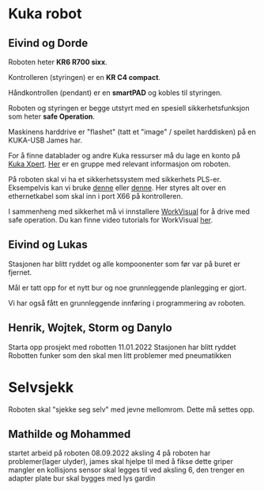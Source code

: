 # Kuka robot
## Eivind og Dorde
Roboten heter **KR6 R700 sixx**.

Kontrolleren (styringen) er en **KR C4 compact**.

Håndkontrollen (pendant) er en **smartPAD** og kobles til styringen.

Roboten og styringen er begge utstyrt med en spesiell sikkerhetsfunksjon som heter **safe Operation**.

Maskinens harddrive er "flashet" (tatt et "image" / speilet harddisken) på en KUKA-USB James har.

For å finne datablader og andre Kuka ressurser må du lage en konto på [Kuka Xpert](https://www.kuka.com/en-se/products/robotics-systems/software/cloud-software/kuka-xpert). [Her](https://xpert.kuka.com/ID/AR3605) er en gruppe med relevant informasjon om roboten.

På roboten skal vi ha et sikkerhetssystem med sikkerhets PLS-er. Eksempelvis kan vi bruke [denne](https://industrial.omron.no/no/products/cip-safety) eller [denne](https://www.beckhoff.com/BK9105/). Her styres alt over en ethernetkabel som skal inn i port X66 på kontrolleren.

I sammenheng med sikkerhet må vi innstallere [WorkVisual](https://kuka.sharefile.eu/share/view/s0977718741844ab8/fo93cf61-6254-4154-bafd-37665fe3ad5f) for å drive med safe operation. Du kan finne video tutorials for WorkVisual [her](https://kuka.sharefile.eu/share/view/s2ceab2ffc3a4ce48/fode320a-d018-49b4-a809-d53effa3f83d).

## Eivind og Lukas

Stasjonen har blitt ryddet og alle kompoonenter som før var på buret er fjernet.

Mål er tatt opp for et nytt bur og noe grunnleggende planlegging er gjort.

Vi har også fått en grunnleggende innføring i programmering av roboten.

## Henrik, Wojtek, Storm og Danylo
Starta opp prosjekt med robotten 11.01.2022
Stasjonen har blitt ryddet 
Robotten funker som den skal men litt problemer med pneumatikken


# Selvsjekk

Roboten skal "sjekke seg selv" med jevne mellomrom. Dette må settes opp.


## Mathilde og Mohammed
startet arbeid på roboten 08.09.2022
aksling 4 på roboten har problemer(lager ulyder), james skal hjelpe til med å fikse dette
griper mangler 
en kollisjons sensor skal legges til ved aksling 6, den trenger en adapter plate 
bur skal bygges med lys gardin
